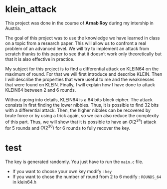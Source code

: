 # klein_attack

This project was done in the course of **Arnab Roy** during my intership in Austria.

The goal of this project was to use the knowledge we have learned in class on a topic from a
research paper. This will allow us to confront a real problem of an advanced level. We will try
to implement an attack from scratch thanks to this paper to see that it doesn’t work only theoretically but
that it is also effective in practice.

My subject for this project is to find a differential attack on KLEIN64 on the maximum of round.
For that we will first introduce and describe KLEIN. Then I will describe the properties that
were useful to me and the weaknesses that were found on KLEIN. Finally, I will explain how I
have done to attack KLEIN64 between 2 and 6 rounds.

Without going into details, KLEIN64 is a 64 bits block cipher. The attack consists in first finding
the lower nibbles. Thus, it is possible to find 32 bits with a differential attack. Then, the higher
nibbles can be recovered by brute force or by using a trick again, so we can also reduce the
complexity of this part. Thus, we will show that it is possible to have an $O(2^{24})$ attack for 5
rounds and $O(2^{30})$ for 6 rounds to fully recover the key.

# test

The key is generated randomly. You just have to run the `main.c` file.

* If you want to choose your own key modify : `key`
* If you want to chose the number of round from 2 to 6 modify : `ROUNDS_64` in klein64.h
